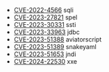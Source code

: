  - [CVE-2022-4566](https://www.cve.org/CVERecord?id=CVE-2022-4566) sqli
  - [CVE-2023-27821](https://cve.report/CVE-2023-27821) spel
  - [CVE-2023-30331](https://nvd.nist.gov/vuln/detail/CVE-2023-30331) ssti
  - [CVE-2023-33963](https://github.com/dataease/dataease/security/advisories/GHSA-m26j-gh4m-xh9f) jdbc
  - [CVE-2023-51388](https://github.com/dromara/hertzbeat/security/advisories/GHSA-mcqg-gqxr-hqgj) aviatorscript
  - [CVE-2023-51389](https://github.com/dromara/hertzbeat/security/advisories/GHSA-rmvr-9p5x-mm96) snakeyaml
  - [CVE-2023-51653](https://github.com/dromara/hertzbeat/security/advisories/GHSA-gcmp-vf6v-59gg) jndi
  - [CVE-2024-22530](https://github.com/LibrePDF/OpenPDF/issues/999) xxe
